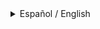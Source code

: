<details>
  <summary>Español / English</summary>

### Español

## Plantilla Web Next

(¡Bienvenido a esta plantilla increíble! En este archivo `README.md` encontrarás todo lo necesario para comenzar a trabajar y contribuir a este proyecto emocionante.

## Que hace la plantilla Web Next?

Esta plantilla está orientada a proporcionar una estructura web que permite a los usuarios gestionar aplicaciones web multicliente para futuros proyectos y/o desarrollos.

## Importancia de la plantilla Web Next

Esta plantilla es útil porque te permite ahorrar tiempo proporcionando un diseño y estructura predefinida, lo que significa que no tienes que comenzar desde cero. Puedes utilizar esta plantilla y personalizarla según tus necesidades. También te permite obtener un diseño profesional ya que mantiene una consistencia visual porque tiene una experiencia de usuario consistente y atractiva, aprovechando funcionalidades preestablecidas con caracterícticas como material ui, integración con el recaptcha y ventajas como SSR, entre otros. Por último, la plantilla Web Next garantiza la adaptabilidad a diferentes dispositivos ya que está diseñada como una PWA.

## Primeros pasos.

Antes de comenzar, asegúrate de tener instalado lo siguiente:

- ## Next.js

Para instalar Next, ejecuta los siguientes comandos en tu terminal:

```javascript
npx create-next-app
```

- ## Node.js

Para instalar Node.js en diferentes sistemas operativos, puedes seguir estos pasos:

### Windows:

- Ve al sitio web oficial de [Node.js](https://nodejs.org/).
- Haz clic en el botón `Descargar` para la versión recomendada de Node.js.
- Selecciona el instalador adecuado para tu sistema operativo (32 o 64 bits).
- Ejecuta el archivo descargado y sigue las instrucciones del instalador.
- Una vez completada la instalación, abre la línea de comandos y verifica la instalación ejecutando el siguiente comando:

```javascript
node - v;
```

### Mac:

- Ve al sitio web oficial de [Node.js](https://nodejs.org/).
- Haz clic en el botón `Descargar` para la versión recomendada de Node.js.
- Selecciona el instalador adecuado para tu sistema operativo (macOS).
- Ejecuta el archivo descargado y sigue las instrucciones del instalador.
- Una vez completada la instalación, abre la Terminal y verifica la instalación ejecutando el siguiente comando:

```javascript
node - v;
```

- ## Yarn

Para instalar Yarn, puede utilizar npm para realizar la instalación. Aquí está el comando para instalar Yarn:

```javascript
npm install --global yarn
```

Después de ejecutar este comando, Yarn se instalará globalmente en tu sistema. Puedes comprobar que la instalación se ha realizado correctamente ejecutando el siguiente comando:

```javascript
yarn --version
```

Esto mostrará la versión de Yarn instalada en su sistema.
Asegúrate de tener Node.js instalado antes de proceder con la instalación de Yarn.

> [!NOTA] Para las instalaciones de dependencias de la plantilla web se debe utilizar Yarn.

## Instalación de la plantilla Web Next

1. Clona este repositorio en tu máquina local.
2. Navega hasta el directorio de la plantilla.
3. Ejecuta el comando `yarn install` para instalar las dependencias.
4. Ejecuta el comando `yarn dev`.

## Dependencias

|                               Dependencias                               | Versión |
| :----------------------------------------------------------------------: | :-----: |
|        [React](https://react.dev/learn/start-a-new-react-project)        | 18.2.0  |
|     [Next.js](https://nextjs.org/docs/getting-started/installation)      | 13.4.7  |
|        [Node.js](https://nodejs.org/en/download/package-manager)         | ------  |
| [Yarn](https://classic.yarnpkg.com/lang/en/docs/install/#windows-stable) | ------  |
|       [i18next](https://www.i18next.com/overview/getting-started)        | 23.2.6  |
|        [react-hook-form](https://react-hook-form.com/get-started)        | 7.45.1  |
| [Material UI](https://mui.com/material-ui/getting-started/installation/) | 5.14.0  |
|      [next Auth](https://next-auth.js.org/getting-started/example)       | 4.23.1  |
|         [axios](https://www.npmjs.com/package//axios#installing)         |  1.5.0  |
|             [zustand](https://www.npmjs.com/package/zustand)             |  4.3.8  |

## Descripción de las dependencias

```
React.js: Una biblioteca de JavaScript para construir interfaces de usuario.
Next.js: Un framework de JavaScript para construir aplicaciones React renderizadas del lado del servidor listas para la producción.
Node.js: Es un entorno de tiempo de ejecución de JavaScript que se utiliza para crear aplicaciones escalables del lado del servidor.
Yarn: Es un gestor dependencias de JavaScript, que está enfocado en la velocidad y la seguridad.
i18next: Es un framework de internalización escrito en y para JavaScript "(inglés - español)".
react-hook-form: Es una librería que nos permite hacer formularios no-controlados y controlados, manteniendo el estándar HTML, reduciendo el número de re-renders y generando una mejor experiencia de usuario.
material UI: Es una biblioteca de componentes de interfaz de usuario para React, diseñada para ayudar a los desarrolladores a construir aplicaciones web modernas.
next Auth: Es una excelente solución para incorporar la complejidad de la seguridad sin la molestia de tener que crearla por tu cuenta.
axios: Es un paquete que encontraremos en npm y que nos permite hacer peticiones o llamadas al contenido de un enlace HTTP.
zustand: Es una solución de gestión de estados pequeña, rápida y escalable.
```

## Uso de la plantilla Web Next

Una vez que hayas completado la instalación, puedes ejecutar el proyecto utilizando los siguientes comandos:

```javascript
`yarn dev`;
```

Esto iniciará el servidor y podrás acceder a la aplicación en tu navegador utilizando la siguiente URL: [http://localhost:3000](http://localhost:3000).

Puede empezar a editar la página modificando `src/app.tsx`. La página se actualiza automáticamente a medida que editas el archivo.

## Más información

Para obtener más información sobre Next.js, consulta los siguientes recursos:

- [Documentación de Next.js](https://nextjs.org/docs): información sobre las funciones y la API de Next.js.
- [Learn Next.js](https://nextjs.org/learn) - un tutorial interactivo de Next.js.

## Contribuciones

Aquí hay algunas formas en las que puedes contribuir:

- Reportar errores o problemas: Si encuentras algún error o problema, por favor crea un issue en el repositorio para que podamos abordarlo.
- Mejoras de funcionalidad: Si tienes ideas para mejorar la funcionalidad de la plantilla, siéntete libre de proponerlas y enviar solicitudes de extracción.
- Corrección de errores: Si encuentras algún error en el código o en la documentación, estaremos encantados de recibir tus correcciones.
- Mejoras de rendimiento: Si tienes ideas para optimizar el rendimiento de la plantilla, nos encantaría escuchar tus sugerencias.

## Cómo contribuir?

1. Clona el repositorio en tu máquina local utilizando el comando `git clone <URL del repositorio>`.
2. Crea una nueva rama para tus contribuciones utilizando el comando `git checkout -b nombre-de-tu-rama`.
3. Realiza los cambios necesarios en los archivos de la plantilla.
4. Guarda los cambios y haz un commit utilizando el comando `git commit -m "Descripción de tus cambios"`.
5. Envía tus cambios al repositorio remoto utilizando el comando `git push origin nombre-de-tu-rama`.
6. Crea una solicitud de extracción (pull request) en el repositorio para que podamos revisar tus cambios y fusionarlos.

Recuerda seguir las pautas de contribución establecidas por el proyecto y asegurarte de que tus cambios sean relevantes y estén bien documentados.

¡Esperamos tus contribuciones y agradecemos tu apoyo!

## Autor

![NovoPayment Inc.](public/images/novo/novopayment.svg))

### English

## Next Web Template

(Welcome to this amazing template! In this `README.md` file you will find everything you need to get started and contribute to this exciting project.

## What does the Web Next template do?

This template is oriented to provide a web structure that allows users to manage multi-client web applications for future projects and/or developments.

## Importance of the Web Next template

This template is useful because it allows you to save time by providing a predefined design and structure, which means you don't have to start from scratch. You can use this template and customize it according to your needs. It also allows you to get a professional design as it maintains a visual consistency because it has a consistent and attractive user experience, taking advantage of preset functionalities with features such as ui material, recaptcha integration and advantages such as SSR, among others. Finally, the Web Next template ensures adaptability to different devices as it is designed as a PWA.

## Getting Started

Before you start, make sure you have the following installed:

- ## Next.js

To install Next, run the following commands in your terminal:

```javascript
npx create-next-app
```

- ## Node.js

To install Node.js on different operating systems, you can follow these steps:

### Windows:

- Go to the official [Node.js] website (https://nodejs.org/).
- Click the `Download` button for the recommended version of Node.js.
- Select the appropriate installer for your operating system (32-bit or 64-bit).
- Run the downloaded file and follow the installer instructions.
- Once the installation is complete, open the command line and verify the installation by executing the following command:

```javascript
node - v;
```

### Mac:

- Go to the official [Node.js] website (https://nodejs.org/).
- Click the `Download` button for the recommended version of Node.js.
- Select the appropriate installer for your operating system (macOS).
- Run the downloaded file and follow the installer instructions.
- Once the installation is complete, open the command line and verify the installation by executing the following command:

```javascript
node - v;
```

- ## Yarn

To install Yarn, you can use npm to perform the installation. Here is the command to install Yarn:

```javascript
npm install --global yarn
```

After executing this command, Yarn will be installed globally on your system. You can check that the installation was successful by running the following command:

```javascript
yarn --version
```

This will display the version of Yarn installed on your system.
Make sure you have Node.js installed before proceeding with the Yarn installation.

> [!NOTE] Yarn must be used for web template dependency installations.

## Installing the Web Next template

1. Clone this repository on your local machine.
2. Navigate to the template directory.
3. Run the `yarn install` command to install the dependencies.
4. Run the `yarn dev` command.

## Dependencies

|                               Dependencies                               | Version |
| :----------------------------------------------------------------------: | :-----: |
|        [React](https://react.dev/learn/start-a-new-react-project)        | 18.2.0  |
|     [Next.js](https://nextjs.org/docs/getting-started/installation)      | 13.4.7  |
|        [Node.js](https://nodejs.org/en/download/package-manager)         | ------  |
| [Yarn](https://classic.yarnpkg.com/lang/en/docs/install/#windows-stable) | ------  |
|       [i18next](https://www.i18next.com/overview/getting-started)        | 23.2.6  |
|        [react-hook-form](https://react-hook-form.com/get-started)        | 7.45.1  |
| [Material UI](https://mui.com/material-ui/getting-started/installation/) | 5.14.0  |
|      [next Auth](https://next-auth.js.org/getting-started/example)       | 4.23.1  |
|         [axios](https://www.npmjs.com/package//axios#installing)         |  1.5.0  |
|             [zustand](https://www.npmjs.com/package/zustand)             |  4.3.8  |

## Description of the dependencies

```
React.js: A JavaScript library for building user interfaces.
Next.js: A JavaScript framework for building production-ready, server-side rendered React applications.
Node.js: It is a JavaScript runtime environment that is used to create scalable server-side applications.
Yarn: Es un gestor dependencias de JavaScript, que está enfocado en la velocidad y la seguridad.
i18next: It is an internalization framework written in and for JavaScript "(English - Spanish)".
react-hook-form: It is a library that allows us to make non-controlled and controlled forms, maintaining the HTML standard, reducing the number of re-renderings and generating a better user experience.
material UI: A library of UI components for React, designed to help developers build modern web applications.
next Auth: This is an excellent solution for incorporating the complexity of security without the hassle of having to create it on your own.
axios: It is a package that we will find in npm and that allows us to make requests or calls to the content of an HTTP link.
zustand: It is a small, fast and scalable state management solution.
```

## Use the Web Next template

Once you have completed the installation, you can run the project using the following commands:

```javascript
`yarn dev`;
```

This will start the server and you will be able to access the application in your browser using the following URL: [http://localhost:3000](http://localhost:3000).

You can start editing the page by modifying `src/app.tsx`. The page is automatically updated as you edit the file.

## More information

For more information about Next.js, see the following resources:

- [Next.js documentation](https://nextjs.org/docs) - information about Next.js functions and API.
- [Learn Next.js](https://nextjs.org/learn) - an interactive tutorial on Next.js.

## Contributions

Here are some ways you can contribute:

- Report bugs or issues: If you find any bugs or problems, please create an issue in the repository so we can address them.
- Functionality improvements: If you have ideas to improve the functionality of the template, feel free to propose them and submit pull requests.
- Bug fixes: If you find any errors in the code or documentation, we will be happy to receive your corrections.
- Performance improvements: If you have ideas to optimize the performance of the template, we would love to hear your suggestions.

## How to contribute?

1. Clone the repository on your local machine using the `git clone <URL of the repository>` command.
2. Create a new branch for your contributions using the command `git checkout -b name-of-your-branch`.
3. Make the necessary changes to the template files.
4. Save the changes and commit them using the `git commit -m "Description of your changes"` command.
5. Push your changes to the remote repository using the `git push origin branch-name` command.
6. Create a pull request on the repository so we can review your changes and merge them.

Remember to follow the contribution guidelines established by the project and make sure your changes are relevant and well documented.

We look forward to your contributions and thank you for your support!

## Autor

![NovoPayment Inc.](public/images/novo/novopayment.svg))

</details>
